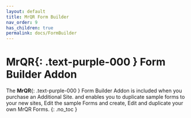 ```yaml
---
layout: default
title: MrQR Form Builder
nav_order: 9
has_children: true
permalink: docs/FormBuilder
---
```

# **MrQR**{: .text-purple-000 } Form Builder Addon
The
 **MrQR**{: .text-purple-000 } Form Builder Addon is included when you purchase an Additional Site. and enables you to duplicate sample forms to your new sites, Edit the sample Forms and create, Edit and duplicate your own MrQR Forms.
{: .no_toc }
